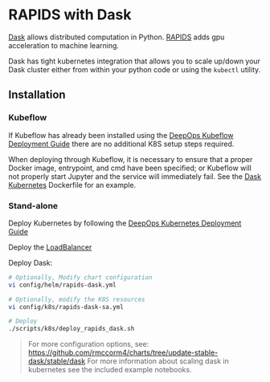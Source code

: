 RAPIDS with Dask
===

[Dask](https://dask.org) allows distributed computation in Python.
[RAPIDS](https://rapids.ai/) adds gpu acceleration to machine learning.


Dask has tight kubernetes integration that allows you to scale up/down your Dask cluster either from within your python code or using the `kubectl` utility.

## Installation

### Kubeflow

If Kubeflow has already been installed using the [DeepOps Kubeflow Deployment Guide](kubeflow.md) there are no additional K8S setup steps required.

When deploying through Kubeflow, it is necessary to ensure that a proper Docker image, entrypoint, and cmd have been specified; or Kubeflow will not properly start Jupyter and the service will immediately fail. See the [Dask Kubernetes](../examples/k8s-dask-rapids/docker/Dockerfile) Dockerfile for an example.

### Stand-alone

Deploy Kubernetes by following the [DeepOps Kubernetes Deployment Guide](kubernetes-cluster.md)

Deploy the [LoadBalancer](ingress.md#on-prem-loadbalancer)

Deploy Dask:

```sh
# Optionally, Modify chart configuration
vi config/helm/rapids-dask.yml

# Optionally, modify the K8S resources
vi config/k8s/rapids-dask-sa.yml

# Deploy
./scripts/k8s/deploy_rapids_dask.sh
```

> For more configuration options, see: https://github.com/rmccorm4/charts/tree/update-stable-dask/stable/dask
> For more information about scaling dask in kubernetes see the included example notebooks.
